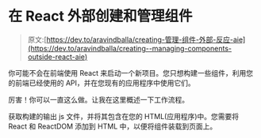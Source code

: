 # 在 React 外部创建和管理组件

> 原文:[https://dev.to/aravindballa/creating-管理-组件-外部-反应-aie](https://dev.to/aravindballa/creating--managing-components-outside-react-aie)

你可能不会在前端使用 React 来启动一个新项目。您只想构建一些组件，利用您的前端已经使用的 API，并在您现有的应用程序中使用它们。

厉害！你可以一直这么做。让我在这里概述一下工作流程。

获取构建的输出 js 文件，并将其包含在您的 HTML(应用程序)中。您需要将 React 和 ReactDOM 添加到 HTML 中，以便将组件装载到页面上。